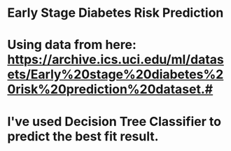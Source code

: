 # Early Stage Diabetes Risk Prediction 
# Using data from here: https://archive.ics.uci.edu/ml/datasets/Early%20stage%20diabetes%20risk%20prediction%20dataset.#
# I've used Decision Tree Classifier to predict the best fit result. 
